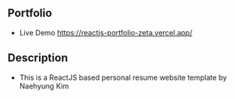 ## Portfolio
- Live Demo https://reactjs-portfolio-zeta.vercel.app/ 

## Description
- This is a ReactJS based personal resume website template by Naehyung Kim
